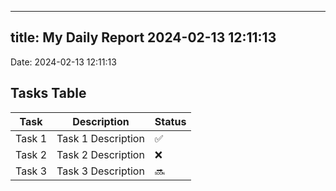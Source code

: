 
---
title: My Daily Report 2024-02-13 12:11:13
---

Date: 2024-02-13 12:11:13

## Tasks Table

| Task | Description | Status |
|------|-------------|--------|
| Task 1 | Task 1 Description | ✅ |
| Task 2 | Task 2 Description | ❌ |
| Task 3 | Task 3 Description | 🔜 |
